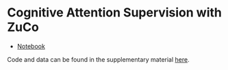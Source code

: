 # Cognitive Attention Supervision with ZuCo

- [Notebook](https://colab.research.google.com/drive/1q6InysgFbFq5I2ULuBa91krkktvcJ4fe?usp=sharing)

Code and data can be found in the supplementary material [here](https://www.aclweb.org/anthology/2021.cmcl-1.26/).
